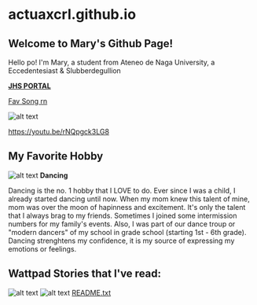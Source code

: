 # actuaxcrl.github.io
## Welcome to Mary's Github Page! 
Hello po! I'm Mary, a student from Ateneo de Naga University, a Eccedentesiast & Slubberdegullion


**[JHS PORTAL](https://jhsportal.adnu.edu.ph/)**


[Fav Song rn](https://youtu.be/Yb0ZGvccOAY)

![alt text](https://i.scdn.co/image/ab67616d00001e02f86b8fb3fd8592686ce8401e)

https://youtu.be/rNQpgck3LG8

## My Favorite Hobby
![alt text](https://www.sanjac.edu/sites/default/files/styles/1440x540/public/media-images/2020-05/Dance_performance_class_banner.jpg?h=9aa1cd1b&itok=eyzLMHkZ)
**Dancing**

Dancing is the no. 1 hobby that I LOVE to do. Ever since I was a child, I already started dancing until now. When my mom knew this talent of mine, mom was over the moon of hapinness and excitement. It's only the talent that I always brag to my friends. Sometimes I joined some intermission numbers for my family's events. Also, I was part of our dance troup or "modern dancers" of my school in grade school (starting 1st - 6th grade). Dancing strenghtens my confidence, it is my source of expressing my emotions or feelings.

## Wattpad Stories that I've read:
![alt text](https://img.wattpad.com/cover/276526187-352-k652157.jpg)
![alt text](https://i.gr-assets.com/images/S/compressed.photo.goodreads.com/books/1387299594l/19540454.jpg)
[README.txt](https://github.com/actuaxcrl/actuaxcrl.github.io/files/10053776/README.txt)
